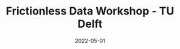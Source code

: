 ---
layout: event
title: "Frictionless Data Workshop - TU Delft"
description: "<strong>NOTE: FINAL DATES TO BE DETERMINED</strong><br>This workshop training will teach researchers about reproducible data workflows, including how to make tabular data more FAIR and of higher quality. The lesson will be part-lecture, and mostly hands-on Python coding in a notebook, with technical helpers available to help."
permalink: /frictionless-data/2022/04/tu-delft-01
series: Frictionless Data
serieslink: /series/frictionless-data/
date: 2022-05-01
publicSpreadsheetUrl: https://docs.google.com/spreadsheets/d/e/2PACX-1vSKFyZzSjHo5iZmvzo7QMHCMmq_DhAouq0IVS2jVD3MFZDfZaipnXOmzrxhVNhbSuj8UQpAUTjPvg3g/pub?output=csv
lang: en
location: Online
---